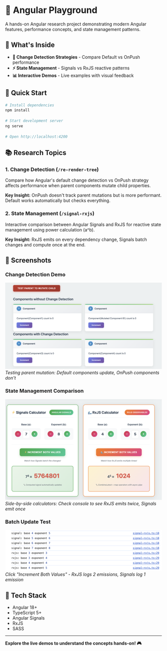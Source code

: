 # 🚀 Angular Playground

A hands-on Angular research project demonstrating modern Angular features, performance concepts, and state management patterns.

## 🎯 What's Inside

- **🔄 Change Detection Strategies** - Compare Default vs OnPush performance
- **⚡ State Management** - Signals vs RxJS reactive patterns
- **📊 Interactive Demos** - Live examples with visual feedback

## 🚀 Quick Start

```bash
# Install dependencies
npm install

# Start development server  
ng serve

# Open http://localhost:4200
```

## 📚 Research Topics

### 1. Change Detection (`/re-render-tree`)
Compare how Angular's default change detection vs OnPush strategy affects performance when parent components mutate child properties.

**Key Insight:** OnPush doesn't track parent mutations but is more performant. Default works automatically but checks everything.

### 2. State Management (`/signal-rxjs`) 
Interactive comparison between Angular Signals and RxJS for reactive state management using power calculation (a^b).

**Key Insight:** RxJS emits on every dependency change, Signals batch changes and compute once at the end.

## 📸 Screenshots

### Change Detection Demo
![Change Detection](./docs/change_detection_example_ui.png)  
*Testing parent mutation: Default components update, OnPush components don't*

### State Management Comparison
![State Management](./docs/singals_and_rxjs_ui.png)
*Side-by-side calculators: Check console to see RxJS emits twice, Signals emit once*

### Batch Update Test
![Batch Update](./docs/signals_and_rxjs_logs.png)
*Click "Increment Both Values" - RxJS logs 2 emissions, Signals log 1 emission*

## 🔧 Tech Stack

- Angular 18+
- TypeScript 5+  
- Angular Signals
- RxJS
- SASS

---

**Explore the live demos to understand the concepts hands-on! 🎮**
